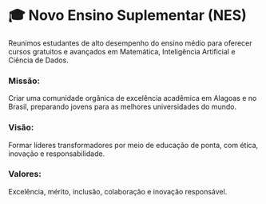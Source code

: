 # 🎓 Novo Ensino Suplementar (NES)

Reunimos estudantes de alto desempenho do ensino médio para oferecer cursos gratuitos e avançados em Matemática, Inteligência Artificial e Ciência de Dados.

### Missão:
Criar uma comunidade orgânica de excelência acadêmica em Alagoas e no Brasil, preparando jovens para as melhores universidades do mundo.

### Visão:
Formar líderes transformadores por meio de educação de ponta, com ética, inovação e responsabilidade.

### Valores:
Excelência, mérito, inclusão, colaboração e inovação responsável.
